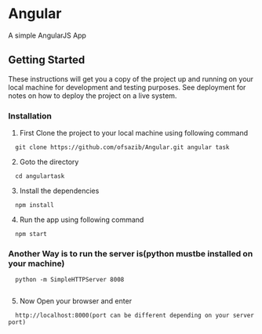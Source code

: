 # Angular
A simple AngularJS App
## Getting Started

These instructions will get you a copy of the project up and running on your local machine for development and testing purposes. See deployment for notes on how to deploy the project on a live system.

### Installation

  1. First Clone the project to your local machine using following command
  ```
    git clone https://github.com/ofsazib/Angular.git angular task
  ```
  2. Goto the directory
  ```
    cd angulartask
  ```
  3. Install the dependencies
  ```
    npm install
  ```

  4. Run the app using following command

  ```
    npm start
  ```
### Another Way is to run the server is(python mustbe installed on your machine)
  ```
    python -m SimpleHTTPServer 8008
    
  ```
  5. Now Open your browser and enter
  ```
    http://localhost:8000(port can be different depending on your server port)
  ```

